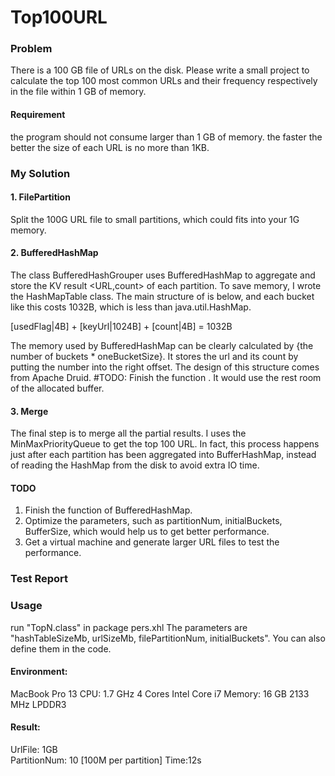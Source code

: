 # Top100URL

### Problem
There is a 100 GB file of URLs on the disk. Please write a small project to calculate the top 100 most common URLs and their frequency respectively in the file within 1 GB of memory.

#### Requirement
the program should not consume larger than 1 GB of memory.
the faster the better
the size of each URL is no more than 1KB.

### My Solution
#### 1. FilePartition 
  Split the 100G URL file to small partitions, which could fits into your 1G memory.
  
#### 2. BufferedHashMap
  The class BufferedHashGrouper uses BufferedHashMap to aggregate and store the KV result <URL,count> of each partition. To save memory, I wrote the HashMapTable class. The main structure of is below, and each bucket like this costs 1032B, which is less than java.util.HashMap. 
  
 [usedFlag|4B] + [keyUrl|1024B] + [count|4B] = 1032B
 
 The memory used by BufferedHashMap can be clearly calculated by {the number of buckets * oneBucketSize}. It stores the url and its count by putting the number into the right offset. The design of this structure comes from Apache Druid. 
  #TODO: Finish the function <adjustTableWhenFull>. It would use the rest room of the allocated buffer. 
 
 
#### 3. Merge
  The final step is to merge all the partial results. I uses the MinMaxPriorityQueue to get the top 100 URL. In fact, this process happens just after each partition has been aggregated into BufferHashMap, instead of reading the HashMap from the disk to avoid extra IO time. 
  
#### TODO
 1. Finish the function <adjustTableWhenFull> of BufferedHashMap.
 2. Optimize the parameters, such as partitionNum, initialBuckets, BufferSize, which would help us to get better performance.
 3. Get a virtual machine and generate larger URL files to test the performance.

### Test Report
### Usage
run "TopN.class" in package pers.xhl
The parameters are "hashTableSizeMb, urlSizeMb, filePartitionNum, initialBuckets". You can also define them in the code. 

#### Environment:
MacBook Pro 13
CPU: 1.7 GHz 4 Cores Intel Core i7
Memory: 16 GB 2133 MHz LPDDR3

#### Result:
UrlFile: 1GB    
PartitionNum: 10 [100M per partition]
Time:12s






